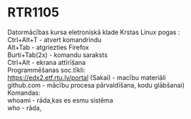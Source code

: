 # RTR1105
Datormācības kursa eletroniskā klade
Krstas Linux pogas :   
Ctrl+Alt+T - atvert komandrindu  
Alt+Tab - atgriezties Firefox  
Burti+Tab(2x) - komandu saraksts  
Ctrl+Alt - ekrana attīrīšana  
Programmēšanas soc.tīkli:  
https://edx2.etf.rtu.lv/portal (Sakai) - macību materiāli  
github.com - mācību procesa pārvaldīšana, kodu glābšanai)  
Komandas:  
whoami - rāda,kas es esmu sistēma  
who - rāda,
